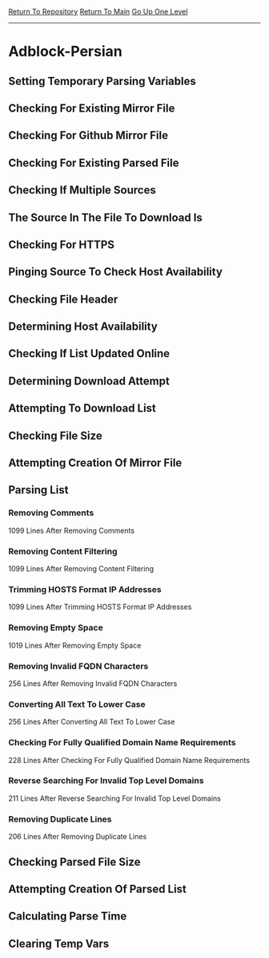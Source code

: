 [Return To Repository](https://github.com/deathbybandaid/piholeparser/)
[Return To Main](https://github.com/deathbybandaid/piholeparser/blob/master/RecentRunLogs/Mainlog.md)
[Go Up One Level](https://github.com/deathbybandaid/piholeparser/blob/master/RecentRunLogs/TopLevelScripts/30-Processing-External-Blacklists.md)
____________________________________
# Adblock-Persian
## Setting Temporary Parsing Variables
## Checking For Existing Mirror File
## Checking For Github Mirror File
## Checking For Existing Parsed File
## Checking If Multiple Sources
## The Source In The File To Download Is
## Checking For HTTPS
## Pinging Source To Check Host Availability
## Checking File Header
## Determining Host Availability
## Checking If List Updated Online
## Determining Download Attempt
## Attempting To Download List
## Checking File Size
## Attempting Creation Of Mirror File
## Parsing List
### Removing Comments
1099 Lines After Removing Comments
### Removing Content Filtering
1099 Lines After Removing Content Filtering
### Trimming HOSTS Format IP Addresses
1099 Lines After Trimming HOSTS Format IP Addresses
### Removing Empty Space
1019 Lines After Removing Empty Space
### Removing Invalid FQDN Characters
256 Lines After Removing Invalid FQDN Characters
### Converting All Text To Lower Case
256 Lines After Converting All Text To Lower Case
### Checking For Fully Qualified Domain Name Requirements
228 Lines After Checking For Fully Qualified Domain Name Requirements
### Reverse Searching For Invalid Top Level Domains
211 Lines After Reverse Searching For Invalid Top Level Domains
### Removing Duplicate Lines
206 Lines After Removing Duplicate Lines
## Checking Parsed File Size
## Attempting Creation Of Parsed List
## Calculating Parse Time
## Clearing Temp Vars
